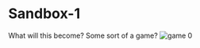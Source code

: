 # Sandbox-1

What will this become? Some sort of a game?
![game 0](https://user-images.githubusercontent.com/4059636/213472700-af1b91a9-8d4c-44ec-8a7c-91cba42eb314.gif)
